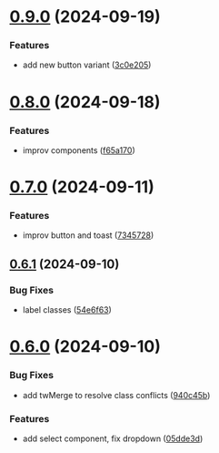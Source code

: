 # [0.9.0](https://github.com/elevz/elevz-ui/compare/v0.8.0...v0.9.0) (2024-09-19)


### Features

* add new button variant ([3c0e205](https://github.com/elevz/elevz-ui/commit/3c0e205267639d9ecdd1fb12de86fecbe9ec05bf))



# [0.8.0](https://github.com/elevz/elevz-ui/compare/v0.7.0...v0.8.0) (2024-09-18)


### Features

* improv components ([f65a170](https://github.com/elevz/elevz-ui/commit/f65a1701ed4a7ebe8d9129318ffc075943d98627))



# [0.7.0](https://github.com/elevz/elevz-ui/compare/v0.6.1...v0.7.0) (2024-09-11)


### Features

* improv button and toast ([7345728](https://github.com/elevz/elevz-ui/commit/7345728a446fccd033d1eeec9167937256d04018))



## [0.6.1](https://github.com/elevz/elevz-ui/compare/v0.6.0...v0.6.1) (2024-09-10)


### Bug Fixes

* label classes ([54e6f63](https://github.com/elevz/elevz-ui/commit/54e6f63fa93976f3cfc319db8ceec08e0996db16))



# [0.6.0](https://github.com/elevz/elevz-ui/compare/v0.5.6...v0.6.0) (2024-09-10)


### Bug Fixes

* add twMerge to resolve class conflicts ([940c45b](https://github.com/elevz/elevz-ui/commit/940c45b18e245d54c23e64c7987aa2b6015bc647))


### Features

* add select component, fix dropdown ([05dde3d](https://github.com/elevz/elevz-ui/commit/05dde3d5b283a629a1f72130a87a6ff465c3cbe8))



